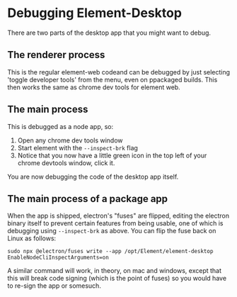 # Debugging Element-Desktop

There are two parts of the desktop app that you might want to debug.

## The renderer process

This is the regular element-web codeand can be debugged by just selecting 'toggle developer tools'
from the menu, even on ppackaged builds. This then works the same as chrome dev tools for element web.

## The main process

This is debugged as a node app, so:

1.  Open any chrome dev tools window
1.  Start element with the `--inspect-brk` flag
1.  Notice that you now have a little green icon in the top left of your chrome devtools window, click it.

You are now debugging the code of the desktop app itself.

## The main process of a package app

When the app is shipped, electron's "fuses" are flipped, editing the electron binary itself to prevent certain features from being usable, one of which is debugging using `--inspect-brk` as above. You can flip the fuse back on Linux as follows:

```
sudo npx @electron/fuses write --app /opt/Element/element-desktop EnableNodeCliInspectArguments=on
```

A similar command will work, in theory, on mac and windows, except that this will break code signing (which is the point of fuses) so you would have to re-sign the app or somesuch.
